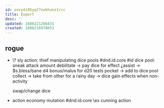 ```yaml
---
id: osvy4i95yqf7vwkhunz1rcc
title: Expert
desc: ''
updated: 1686221266431
created: 1686216978653
---
```


## rogue
- \\? sly action: thief
  manipulating dice pools #dnd.id.core #id
  dice pool: sneak attack amount
    debilitate -> pay dice for effect
    ¿assist -> $s.bless/bane d4 bonus/malus for d20 tests
    pocket -> add to dice pool
    collect -> take from other
    for a rainy day -> dice gain effects when non-activity

  swap/change dice

- action economy mutation #dnd.id.core
\ex
  cunning action
